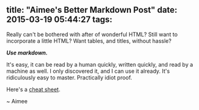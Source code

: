 title: "Aimee's Better Markdown Post"
date: 2015-03-19 05:44:27
tags:
---

Really can't be bothered with <brackets> after </braces> of wonderful HTML?
Still want to incorporate a little HTML? 
Want tables, and titles, without hassle?

**_Use markdown._**

It's easy, it can be read by a human quickly, written quickly, and read by a machine as well. I only discovered it, and I can use it already. It's ridiculously easy to master. Practically idiot proof.

Here's a [cheat sheet](https://github.com/adam-p/markdown-here/wiki/Markdown-Cheatsheet).

~ Aimee

